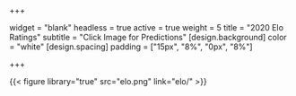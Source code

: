 +++

widget = "blank"
headless = true 
active = true 
weight = 5 
title = "2020 Elo Ratings"
subtitle = "Click Image for Predictions"
[design.background]
color = "white"
[design.spacing]
padding = ["15px", "8%", "0px", "8%"]

+++

{{< figure library="true" src="elo.png" link="elo/" >}}